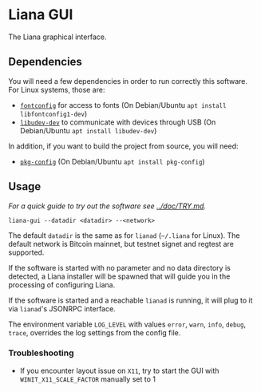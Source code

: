 # Liana GUI

The Liana graphical interface.

## Dependencies

You will need a few dependencies in order to run correctly this software. For Linux systems, those
are:
- [`fontconfig`](https://www.freedesktop.org/wiki/Software/fontconfig/) for access to fonts (On Debian/Ubuntu `apt install libfontconfig1-dev`)
- [`libudev-dev`](https://www.freedesktop.org/software/systemd/man/libudev.html) to communicate with devices through USB (On Debian/Ubuntu `apt install libudev-dev`)

In addition, if you want to build the project from source, you will need:
- [`pkg-config`](https://www.freedesktop.org/wiki/Software/pkg-config/) (On Debian/Ubuntu `apt install pkg-config`)


## Usage

*For a quick guide to try out the software see [../doc/TRY.md](../doc/TRY.md).*

```
liana-gui --datadir <datadir> --<network>
```

The default `datadir` is the same as for `lianad` (`~/.liana` for Linux). The default network is
Bitcoin mainnet, but testnet signet and regtest are supported.

If the software is started with no parameter and no data directory is detected, a Liana installer
will be spawned that will guide you in the processing of configuring Liana.

If the software is started and a reachable `lianad` is running, it will plug to it via `lianad`'s
JSONRPC interface.

The environment variable `LOG_LEVEL` with values `error`, `warn`, `info`, `debug`, `trace`, overrides the log settings from the config file.

### Troubleshooting

- If you encounter layout issue on `X11`, try to start the GUI with `WINIT_X11_SCALE_FACTOR`
  manually set to 1
